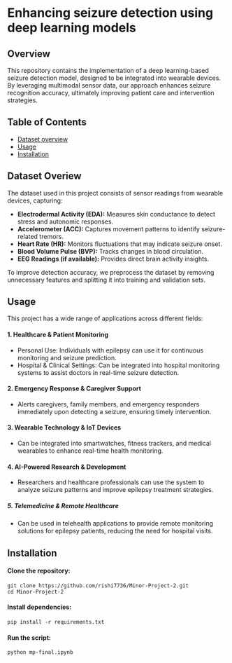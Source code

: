 # Enhancing seizure detection using deep learning models
## Overview
This repository contains the implementation of a deep learning-based seizure detection model, designed to be integrated into wearable devices. By leveraging multimodal sensor data, our approach enhances seizure recognition accuracy, ultimately improving patient care and intervention strategies.
## Table of Contents 
- [Dataset overview](#Dataset)
- [Usage](#Usage)
- [Installation](#Installation)
  
## Dataset Overiew
The dataset used in this project consists of sensor readings from wearable devices, capturing:
  - **Electrodermal Activity (EDA):** Measures skin conductance to detect stress and autonomic responses.
  - **Accelerometer (ACC):** Captures movement patterns to identify seizure-related tremors.
  - **Heart Rate (HR):** Monitors fluctuations that may indicate seizure onset.
  - **Blood Volume Pulse (BVP):** Tracks changes in blood circulation.
  - **EEG Readings (if available):** Provides direct brain activity insights.
  
To improve detection accuracy, we preprocess the dataset by removing unnecessary features and splitting it into training and validation sets.

## Usage
This project has a wide range of applications across different fields:

  #### 1. Healthcare & Patient Monitoring
  - Personal Use: Individuals with epilepsy can use it for continuous monitoring and seizure prediction.
  - Hospital & Clinical Settings: Can be integrated into hospital monitoring systems to assist doctors in real-time seizure detection.
  #### 2. Emergency Response & Caregiver Support
  - Alerts caregivers, family members, and emergency responders immediately upon detecting a seizure, ensuring timely intervention.
  #### 3. Wearable Technology & IoT Devices
  - Can be integrated into smartwatches, fitness trackers, and medical wearables to enhance real-time health monitoring.
  #### 4. AI-Powered Research & Development
  - Researchers and healthcare professionals can use the system to analyze seizure patterns and improve epilepsy treatment strategies.
  ##### 5. Telemedicine & Remote Healthcare
  - Can be used in telehealth applications to provide remote monitoring solutions for epilepsy patients, reducing the need for hospital visits.

## Installation

#### Clone the repository:
    git clone https://github.com/rishi7736/Minor-Project-2.git
    cd Minor-Project-2

#### Install dependencies:
    pip install -r requirements.txt

#### Run the script:
    python mp-final.ipynb
